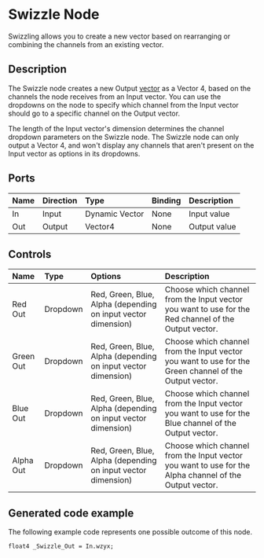 # Swizzle Node

Swizzling allows you to create a new vector based on rearranging or combining the channels from an existing vector.

## Description

The Swizzle node creates a new Output [vector](https://docs.unity3d.com/Manual/VectorCookbook.html) as a Vector 4, based on the channels the node receives from an Input vector. You can use the dropdowns on the node to specify which channel from the Input vector should go to a specific channel on the Output vector.

The length of the Input vector's dimension determines the channel dropdown parameters on the Swizzle node. The Swizzle node can only output a Vector 4, and won't display any channels that aren't present on the Input vector as options in its dropdowns.

## Ports

| Name        | Direction           | Type  | Binding | Description |
|:------------ |:-------------|:-----|:---|:---|
| In  | Input | Dynamic Vector | None | Input value |
| Out | Output  | Vector4 | None | Output value |

## Controls

| Name        | Type           | Options  | Description |
|:------------ |:-------------|:-----|:---|
| Red Out     | Dropdown | Red, Green, Blue, Alpha (depending on input vector dimension) | Choose which channel from the Input vector you want to use for the Red channel of the Output vector. |
| Green Out | Dropdown  | Red, Green, Blue, Alpha (depending on input vector dimension) | Choose which channel from the Input vector you want to use for the Green channel of the Output vector. |
| Blue Out  | Dropdown  | Red, Green, Blue, Alpha (depending on input vector dimension) | Choose which channel from the Input vector you want to use for the Blue channel of the Output vector. |
| Alpha Out | Dropdown  | Red, Green, Blue, Alpha (depending on input vector dimension) | Choose which channel from the Input vector you want to use for the Alpha channel of the Output vector. |


## Generated code example

The following example code represents one possible outcome of this node.

```
float4 _Swizzle_Out = In.wzyx;
```
